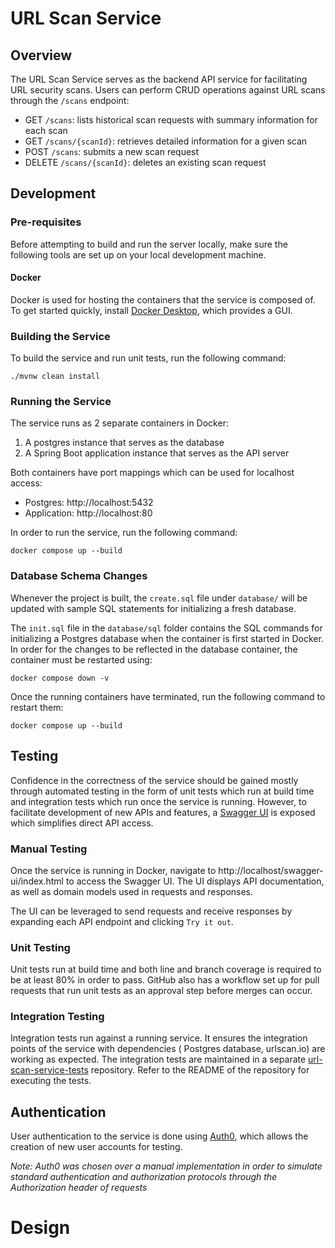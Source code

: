 # URL Scan Service

## Overview

The URL Scan Service serves as the backend API service for facilitating URL security scans. Users can perform CRUD
operations against URL scans through the `/scans` endpoint:

* GET `/scans`: lists historical scan requests with summary information for each scan
* GET `/scans/{scanId}`: retrieves detailed information for a given scan
* POST `/scans`: submits a new scan request
* DELETE `/scans/{scanId}`: deletes an existing scan request

## Development

### Pre-requisites

Before attempting to build and run the server locally, make sure the following tools are set up on your local
development machine.

#### Docker

Docker is used for hosting the containers that the service is composed of. To get started quickly,
install [Docker Desktop](https://docs.docker.com/desktop/), which provides a GUI.

### Building the Service

To build the service and run unit tests, run the following command:

```shell
./mvnw clean install
```

### Running the Service

The service runs as 2 separate containers in Docker:

1. A postgres instance that serves as the database
2. A Spring Boot application instance that serves as the API server

Both containers have port mappings which can be used for localhost access:

* Postgres: http://localhost:5432
* Application: http://localhost:80

In order to run the service, run the following command:

```shell
docker compose up --build
```

### Database Schema Changes

Whenever the project is built, the `create.sql` file under `database/` will be updated with sample SQL statements for initializing a fresh database.

The `init.sql` file in the `database/sql` folder contains the SQL commands for initializing a Postgres database when the
container is first started in Docker. In order for the changes to be reflected in the database container, the container
must be restarted using:

```shell
docker compose down -v
```

Once the running containers have terminated, run the following command to restart them:

```shell
docker compose up --build
```

## Testing

Confidence in the correctness of the service should be gained mostly through automated testing in the form of unit tests
which run at build time and integration tests which run once the service is running. However, to facilitate development
of new APIs and features, a [Swagger UI](https://swagger.io/tools/swagger-ui/) is exposed which simplifies direct API
access.

### Manual Testing

Once the service is running in Docker, navigate to http://localhost/swagger-ui/index.html to access the Swagger UI.
The UI displays API documentation, as well as domain models used in requests and responses.

The UI can be leveraged to send requests and receive responses by expanding each API endpoint and clicking `Try it out`.

### Unit Testing

Unit tests run at build time and both line and branch coverage is required to be at least 80% in order to pass. GitHub
also has a workflow set up for pull requests that run unit tests as an approval step before merges can occur.

### Integration Testing

Integration tests run against a running service. It ensures the integration points of the service with dependencies (
Postgres database, urlscan.io) are working as expected. The integration tests are maintained in a
separate [url-scan-service-tests]() repository. Refer to the README of the repository for executing the tests.

## Authentication

User authentication to the service is done using [Auth0](https://auth0.com/), which allows the creation of new user accounts for testing.

*Note: Auth0 was chosen over a manual implementation in order to simulate standard authentication and authorization
protocols through the Authorization header of requests*

# Design
